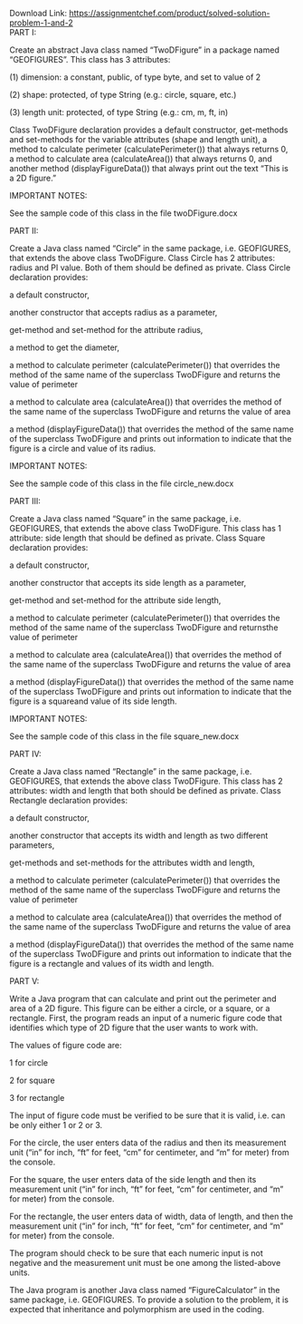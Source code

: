 Download Link: https://assignmentchef.com/product/solved-solution-problem-1-and-2
<br>
PART I:

Create an abstract Java class named “TwoDFigure” in a package named “GEOFIGURES”. This class has 3 attributes:

(1) dimension: a constant, public, of type byte, and set to value of 2

(2) shape: protected, of type String (e.g.: circle, square, etc.)

(3) length unit: protected, of type String (e.g.: cm, m, ft, in)

Class TwoDFigure declaration provides a default constructor, get-methods and set-methods for the variable attributes (shape and length unit), a method to calculate perimeter (calculatePerimeter()) that always returns 0, a method to calculate area (calculateArea()) that always returns 0, and another method (displayFigureData()) that always print out the text “This is a 2D figure.”

IMPORTANT NOTES:

See the sample code of this class in the file twoDFigure.docx

PART II:

Create a Java class named “Circle” in the same package, i.e. GEOFIGURES, that extends the above class TwoDFigure. Class Circle has 2 attributes: radius and PI value. Both of them should be defined as private. Class Circle declaration provides:

a default constructor,

another constructor that accepts radius as a parameter,

get-method and set-method for the attribute radius,

a method to get the diameter,

a method to calculate perimeter (calculatePerimeter()) that overrides the method of the same name of the superclass TwoDFigure and returns the value of perimeter

a method to calculate area (calculateArea()) that overrides the method of the same name of the superclass TwoDFigure and returns the value of area

a method (displayFigureData()) that overrides the method of the same name of the superclass TwoDFigure and prints out information to indicate that the figure is a circle and value of its radius.

IMPORTANT NOTES:

See the sample code of this class in the file circle_new.docx

PART III:

Create a Java class named “Square” in the same package, i.e. GEOFIGURES, that extends the above class TwoDFigure. This class has 1 attribute: side length that should be defined as private. Class Square declaration provides:

a default constructor,

another constructor that accepts its side length as a parameter,

get-method and set-method for the attribute side length,

a method to calculate perimeter (calculatePerimeter()) that overrides the method of the same name of the superclass TwoDFigure and returnsthe value of perimeter

a method to calculate area (calculateArea()) that overrides the method of the same name of the superclass TwoDFigure and returns the value of area

a method (displayFigureData()) that overrides the method of the same name of the superclass TwoDFigure and prints out information to indicate that the figure is a squareand value of its side length.

IMPORTANT NOTES:

See the sample code of this class in the file square_new.docx

PART IV:

Create a Java class named “Rectangle” in the same package, i.e. GEOFIGURES, that extends the above class TwoDFigure. This class has 2 attributes: width and length that both should be defined as private. Class Rectangle declaration provides:

a default constructor,

another constructor that accepts its width and length as two different parameters,

get-methods and set-methods for the attributes width and length,

a method to calculate perimeter (calculatePerimeter()) that overrides the method of the same name of the superclass TwoDFigure and returns the value of perimeter

a method to calculate area (calculateArea()) that overrides the method of the same name of the superclass TwoDFigure and returns the value of area

a method (displayFigureData()) that overrides the method of the same name of the superclass TwoDFigure and prints out information to indicate that the figure is a rectangle and values of its width and length.

PART V:

Write a Java program that can calculate and print out the perimeter and area of a 2D figure. This figure can be either a circle, or a square, or a rectangle. First, the program reads an input of a numeric figure code that identifies which type of 2D figure that the user wants to work with.

The values of figure code are:

1 for circle

2 for square

3 for rectangle

The input of figure code must be verified to be sure that it is valid, i.e. can be only either 1 or 2 or 3.

For the circle, the user enters data of the radius and then its measurement unit (“in” for inch, “ft” for feet, “cm” for centimeter, and “m” for meter) from the console.

For the square, the user enters data of the side length and then its measurement unit (“in” for inch, “ft” for feet, “cm” for centimeter, and “m” for meter) from the console.

For the rectangle, the user enters data of width, data of length, and then the measurement unit (“in” for inch, “ft” for feet, “cm” for centimeter, and “m” for meter) from the console.

The program should check to be sure that each numeric input is not negative and the measurement unit must be one among the listed-above units.

The Java program is another Java class named “FigureCalculator” in the same package, i.e. GEOFIGURES. To provide a solution to the problem, it is expected that inheritance and polymorphism are used in the coding.


